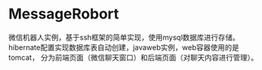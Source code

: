 # MessageRobort
微信机器人实例，基于ssh框架的简单实现，使用mysql数据库进行存储。
hibernate配置实现数据库表自动创建，javaweb实例，web容器使用的是tomcat，
分为前端页面（微信聊天窗口）和后端页面（对聊天内容进行管理）。
